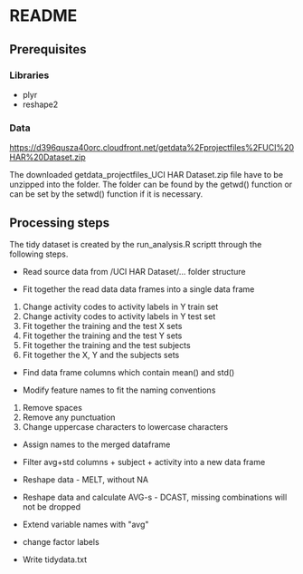 README
======

## Prerequisites

### Libraries
* plyr
* reshape2

### Data
https://d396qusza40orc.cloudfront.net/getdata%2Fprojectfiles%2FUCI%20HAR%20Dataset.zip 

The downloaded getdata_projectfiles_UCI HAR Dataset.zip file have to be unzipped into the <workspace> folder. The <workspace> folder can be found by the getwd() function or can be set by the setwd() function if it is necessary.

## Processing steps

The tidy dataset is created by the run_analysis.R scriptt through the following steps.

* Read source data from <workspace>/UCI HAR Dataset/... folder structure

* Fit together the read data data frames into a single data frame

1. Change activity codes to activity labels in Y train set
2. Change activity codes to activity labels in Y test set
3. Fit together the training and the test X sets
4. Fit together the training and the test Y sets
5. Fit together the training and the test subjects
6. Fit together the X, Y and the subjects sets

* Find data frame columns which contain mean() and std()

* Modify feature names to fit the naming conventions

1. Remove spaces
2. Remove any punctuation
3. Change uppercase characters to lowercase characters

* Assign names to the merged dataframe

* Filter avg+std columns + subject + activity into a new data frame

* Reshape data - MELT, without NA

* Reshape data and calculate AVG-s - DCAST, missing combinations will not be dropped

* Extend variable names with "avg"

* change factor labels

* Write tidydata.txt
